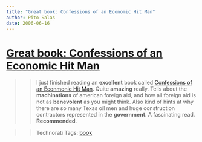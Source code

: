 ```yaml
---
title: "Great book: Confessions of an Economic Hit Man"
author: Pito Salas
date: 2006-06-16
---
```

# [Great book: Confessions of an Economic Hit Man](None)



>>

>> I just finished reading an **excellent** book called [Confessions of an
Econmonic Hit
Man](<http://www.amazon.com/gp/redirect.html?link_code=ur2&tag=blogbridge-20&camp=1789&creative=9325&location=http%3A%2F%2Fwww.amazon.com%2Fgp%2Fproduct%2F1576753018%3Fv%3Dglance%26n%3D283155>).
Quite **amazing** really. Tells about the **machinations** of american foreign
aid, and how all foreign aid is not as **benevolent** as you might think. Also
kind of hints at why there are so many Texas oil men and huge construction
contractors represented in the **government**. A fascinating read.
**Recommended**.

>>

>> Technorati Tags: [book](<http://www.technorati.com/tag/book>)


